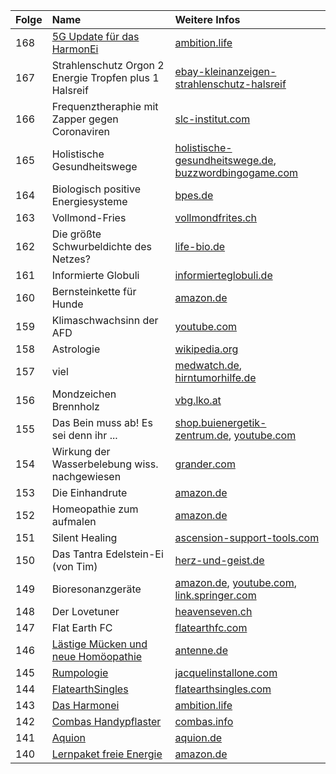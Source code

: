 | Folge | Name | Weitere Infos | 
|:------|:-----|:--------|
| 168   | [5G Update für das HarmonEi](https://worldpotato.github.io/minkorrekter-Schwurbel/artikel/Harmonei)|[ambition.life](https://www.ambition.life/elektrosmog/) 
| 167   | Strahlenschutz Orgon 2 Energie Tropfen plus 1 Halsreif |[ebay-kleinanzeigen-strahlenschutz-halsreif](https://www.ebay-kleinanzeigen.de/s-anzeige/strahlenschutz-orgon-2-energie-tropfen-plus-1-halsreif-angebot/1388958735-232-4506?utm_source=sharesheet&amp;utm_medium=social&amp;utm_campaign=socialbuttons&amp;utm_content=app_android)
| 166   | Frequenztheraphie mit Zapper gegen Coronaviren |[slc-institut.com](https://www.slc-institut.com/index.php/frequenztherapie-shop/frequenzen-nach-krankheitsbilder/viren-und-bakterien/coronaviridae-detail) 
| 165   | Holistische Gesundheitswege |[holistische-gesundheitswege.de](https://www.holistische-gesundheitswege.de/unser-heilangebot/informations-medizin/), [buzzwordbingogame.com](https://www.buzzwordbingogame.com/byo/?title=Methodisch+inkorrektes+Schwurbel+Bingo&exclamation=Schwurbel&free_square=Schwurbel&terms=Hom%C3%B6opathie%0D%0AGlobuli%0D%0AFreie+Energie%0D%0AHahnemann%0D%0ASteiner%0D%0APotenzierung%0D%0ASelbstheilung%0D%0AAura%0D%0AErstverschlimmerung%0D%0ASch%C3%BC%C3%9Fler-Salze%0D%0AAlternativmedizin%0D%0AKinesiologie%0D%0AChemtrail%0D%0ABovis%0D%0AMondkalender%0D%0AAstrologie%0D%0ATierkreiszeichen%0D%0ANullpunktenergie%0D%0AChakra%0D%0AMeridiane%0D%0A5G%0D%0A6G%0D%0ATorusfeld%0D%0ASchwingkreisfeld%0D%0AChi%0D%0AMana%0D%0APrana%0D%0AReiki%0D%0AOrgon%0D%0APsi%0D%0AZellged%C3%A4chtnis%0D%0AInformiertes+Wasser%0D%0ALebenskraft%0D%0ALichtwesen%0D%0AAkasha%0D%0ABernstein%0D%0APico-Technology%0D%0AWasserbelebung%0D%0AEnergiefeld%0D%0ABiofeld%0D%0AGleichgewicht%0D%0AFeng+Shui%0D%0AFeinstofflich%0D%0ABioresonanz%0D%0AG%C3%B6ttlich%0D%0AFrequenz%0D%0AFlache+Erde) 
| 164   | Biologisch positive Energiesysteme |[bpes.de](http://www.bpes.de/) 
| 163   | Vollmond-Fries |[vollmondfrites.ch](https://vollmondfrites.ch/) 
| 162   | Die größte Schwurbeldichte des Netzes? |[life-bio.de](https://www.life-bio.de/vital-power-booster/)
| 161   | Informierte Globuli |[informierteglobuli.de](https://www.informierteglobuli.de/index.php?cont=shop&amp;cat=1) 
| 160   | Bernsteinkette für Hunde |[amazon.de](https://amzn.to/38rSy93) 
| 159   | Klimaschwachsinn der AFD |[youtube.com](https://www.youtube.com/watch?v=yChkWOgaT1Q) 
| 158   | Astrologie |[wikipedia.org](https://de.wikipedia.org/wiki/Astrologie) 
| 157   | viel |[medwatch.de](https://medwatch.de/2019/12/30/wie-mobilfunkgegner-angst-vor-5g-verbreiten/), [hirntumorhilfe.de](https://www.hirntumorhilfe.de/hirntumor/andere-themen/handy/) 
| 156   | Mondzeichen Brennholz |[vbg.lko.at](https://vbg.lko.at/mondzeichen-brennholz-2019+2500+1092362) 
| 155   | Das Bein muss ab! Es sei denn ihr ... |[shop.buienergetik-zentrum.de](https://shop.bioenergetik-zentrum.de/iwand2), [youtube.com](https://www.youtube.com/watch?time_continue=1456&v=ZzB4hTp4Iyw&feature=emb_logo) 
| 154   | Wirkung der Wasserbelebung wiss. nachgewiesen |[grander.com](https://www.grander.com/international/grander-wasser-news/wirkung-der-grander-wasserbelebung-wissenschaftlich-nachgewiesen) 
| 153   | Die Einhandrute |[amazon.de](https://amzn.to/2N3eUnw) 
| 152   | Homeopathie zum aufmalen |[amazon.de](https://amzn.to/2pOJ5ac) 
| 151   | Silent Healing |[ascension-support-tools.com](https://ascension-support-tools.com/silent-healing-cd.aspx?cookieCheck=true) 
| 150   | Das Tantra Edelstein-Ei (von Tim) |[herz-und-geist.de](https://www.herz-und-geist.de/yoni-ei/) 
| 149   | Bioresonanzgeräte |[amazon.de](https://amzn.to/2TseB8J), [youtube.com](https://www.youtube.com/watch?v=XsIpFRJmPOM), [link.springer.com](https://link.springer.com/article/10.1007/s15007-019-1859-0) 
| 148   | Der Lovetuner |[heavenseven.ch](https://www.heavenseven.ch/) 
| 147   | Flat Earth FC |[flatearthfc.com](https://flatearthfc.com/) 
| 146   | [Lästige Mücken und neue Homöopathie](https://worldpotato.github.io/minkorrekter-Schwurbel/artikel/laestigeMueckenUndNeueHomoeopathie) |[antenne.de](https://www.antenne.de/experten-tipps/gesundheit/mueckenplage-in-bayern-hier-ist-sie-besonders-laestig-und-welcher-trick-wunder-wirkt?jwsource=cl) 
| 145   | [Rumpologie](https://worldpotato.github.io/minkorrekter-Schwurbel/artikel/Rumpologie) |[jacquelinstallone.com](http://www.jacquelinestallone.com/rumps.html)
| 144   | [FlatearthSingles](https://worldpotato.github.io/minkorrekter-Schwurbel/artikel/FlatearthSingles) |[flatearthsingles.com](https://flatearthsingles.com/) 
| 143   | [Das Harmonei](https://worldpotato.github.io/minkorrekter-Schwurbel/artikel/Harmonei) |[ambition.life](https://www.ambition.life/)
| 142   | [Combas Handypflaster](https://worldpotato.github.io/minkorrekter-Schwurbel/artikel/ComBas) | [combas.info](http://www.combas.info/) 
| 141   | [Aquion](https://worldpotato.github.io/minkorrekter-Schwurbel/artikel/Aquion) | [aquion.de](https://www.aquion.de/) 
| 140   | [Lernpaket freie Energie](https://worldpotato.github.io/minkorrekter-Schwurbel/artikel/LernpaketFreieEnergie) | [amazon.de](https://www.amazon.de/FRANZIS-Lernpaket-Experimente-freien-Energien/dp/3645652779) 
